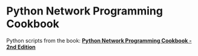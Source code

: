 # Python Network Programming Cookbook
Python scripts from the book: [**Python Network Programming Cookbook - 2nd Edition**](https://www.packtpub.com/networking-and-servers/python-network-programming-cookbook-second-edition)
